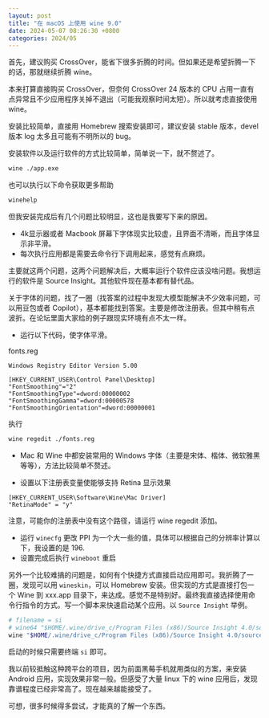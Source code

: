 ```yaml
---
layout: post
title: "在 macOS 上使用 wine 9.0"
date: 2024-05-07 08:26:30 +0800
categories: 2024/05
---
```



首先，建议购买 CrossOver，能省下很多折腾的时间。但如果还是希望折腾一下的话，那就继续折腾 wine。

本来打算直接购买 CrossOver，但奈何 CrossOver 24 版本的 CPU 占用一直有点异常且不少应用程序关掉不退出（可能我观察时间太短）。所以就考虑直接使用 wine。

安装比较简单，直接用 Homebrew 搜索安装即可，建议安装 stable 版本，devel 版本 log 太多且可能有不明所以的 bug。

安装软件以及运行软件的方式比较简单，简单说一下，就不赘述了。

```bash
wine ./app.exe
```

也可以执行以下命令获取更多帮助
```bash
winehelp
```

但我安装完成后有几个问题比较明显，这也是我要写下来的原因。
- 4k显示器或者 Macbook 屏幕下字体现实比较虚，且界面不清晰，而且字体显示非平滑。
- 每次执行应用都是需要去命令行下调用起来，感觉有点麻烦。

主要就这两个问题，这两个问题解决后，大概率运行个软件应该没啥问题。我想运行的软件是 Source Insight。其他软件现在基本都有替代品。

关于字体的问题，找了一圈（找答案的过程中发现大模型能解决不少效率问题，可以用豆包或者 Copilot），基本都能找到答案。主要是修改注册表。但其中稍有点波折。在论坛里面大家给的例子跟现实环境有点不太一样。

- 运行以下代码，使字体平滑。

fonts.reg

```
Windows Registry Editor Version 5.00

[HKEY_CURRENT_USER\Control Panel\Desktop]
"FontSmoothing"="2"
"FontSmoothingType"=dword:00000002
"FontSmoothingGamma"=dword:00000578
"FontSmoothingOrientation"=dword:00000001
```

执行

```bash
wine regedit ./fonts.reg
```

- Mac 和 Wine 中都安装常用的 Windows 字体（主要是宋体、楷体、微软雅黑等等），方法比较简单不赘述。

- 设置以下注册表变量使能够支持 Retina 显示效果

```
[HKEY_CURRENT_USER\Software\Wine\Mac Driver]
"RetinaMode" = "y"
```

注意，可能你的注册表中没有这个路径，请运行 wine regedit 添加。

- 运行 `winecfg` 更改 PPI 为一个大一些的值，具体可以根据自己的分辨率计算以下，我设置的是 196.
- 设置完成后执行 `wineboot` 重启

另外一个比较难搞的问题是，如何有个快捷方式直接启动应用即可。我折腾了一圈，发现可以用 `wineskin`，可以 Homebrew 安装。但实现的方式是直接打包一个 Wine 到 xxx.app 目录下，来达成。感觉不是特别好。最终我直接选择使用命令行指令的方式。写一个脚本来快速启动某个应用。以 `Source Insight` 举例。

```bash
# filename = si
# wine64 "$HOME/.wine/drive_c/Program Files (x86)/Source Insight 4.0/sourceinsight4.exe" 2>/dev/null &
wine "$HOME/.wine/drive_c/Program Files (x86)/Source Insight 4.0/sourceinsight4.exe" 2>/dev/null &
```

启动的时候只需要终端 `si` 即可。

我以前较抵触这种跨平台的项目，因为前面黑莓手机就用类似的方案，来安装 Android 应用，实现效果非常一般。但感受了大量 linux 下的 wine 应用后，发现靠谱程度已经非常高了。现在越来越能接受了。

可想，很多时候得多尝试，才能真的了解一个东西。
